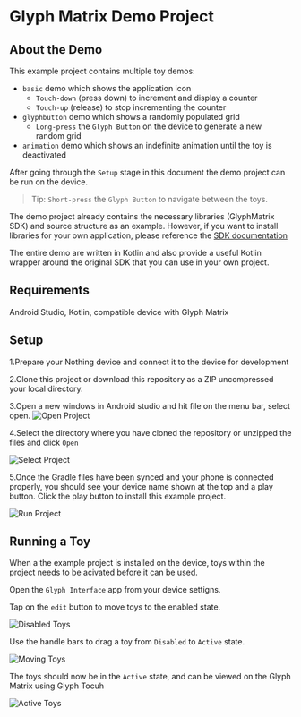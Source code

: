 Glyph Matrix Demo Project
====================



About the Demo
--------------
This example project contains multiple toy demos:
- `basic` demo which shows the application icon
    - `Touch-down` (press down) to increment and display a counter
    - `Touch-up` (release) to stop incrementing the counter
- `glyphbutton` demo which shows a randomly populated grid
    - `Long-press` the `Glyph Button` on the device to generate a new random grid
- `animation` demo which shows an indefinite animation until the toy is deactivated

After going through the `Setup` stage in this document the demo project can be run on the device.
> Tip: `Short-press` the `Glyph Button` to navigate between the toys.

The demo project already contains the necessary libraries (GlyphMatrix SDK) and source structure as an example. However, if you want to install libraries for your own application, please reference the [ SDK documentation ](https://github.com/KenFeng04/Glyph-Matrix-Development-Kit)

The entire demo are written in Kotlin and also provide a useful Kotlin wrapper around the original SDK that you can use in your own project.


Requirements
--------------
Android Studio, Kotlin, compatible device with Glyph Matrix

Setup
-----------------------
1.Prepare your Nothing device and connect it to the device for development

2.Clone this project or download this repository as a ZIP uncompressed your local directory.

3.Open a new windows in Android studio and hit file on the menu bar, select open.
![Open Project](images/open.png)

4.Select the directory where you have cloned the repository or unzipped the files and click `Open`

![Select Project](images/select.png)


5.Once the Gradle files have been synced and your phone is connected properly, you should see your device name shown at the top and a play button. Click the play button to install this example project.

![Run Project](images/run.png)




Running a Toy
------------
When a the example project is installed on the device, toys within the project needs to be acivated before it can be used.

Open the `Glyph Interface` app from your device settigns.

Tap on the `edit` button to move toys to the enabled state.

![Disabled Toys](images/toy_carousoul.png)

Use the handle bars to drag a toy from `Disabled` to `Active` state.

![Moving Toys](images/toy_disable.png)

The toys should now be in the `Active` state, and can be viewed on the Glyph Matrix using Glyph Tocuh

![Active Toys](images/toy_active.png)

